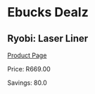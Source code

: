 
# Ebucks Dealz
## Ryobi: Laser Liner
[Product Page](https://www.ebucks.com/web/shop/productSelected.do?prodId=677839392&catId=717324798)

Price: R669.00

Savings: 80.0


	